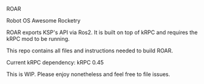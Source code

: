 ROAR

Robot OS Awesome Rocketry

ROAR exports KSP's API via Ros2. It is built on top of kRPC and requires the kRPC mod to be running.

This repo contains all files and instructions needed to build ROAR.

Current kRPC dependency: kRPC 0.45

This is WIP. Please enjoy nonetheless and feel free to file issues.

